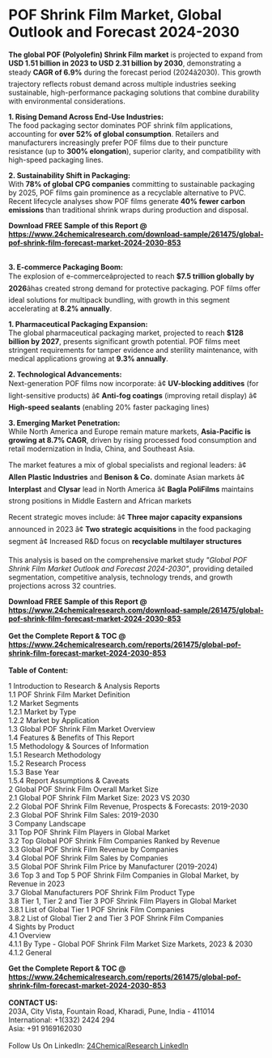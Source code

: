 <h1>POF Shrink Film Market, Global Outlook and Forecast 2024-2030</h1><p><strong>The global POF (Polyolefin) Shrink Film market</strong> is projected to expand from <strong>USD 1.51 billion in 2023 to USD 2.31 billion by 2030</strong>, demonstrating a steady <strong>CAGR of 6.9%</strong> during the forecast period (2024â2030). This growth trajectory reflects robust demand across multiple industries seeking sustainable, high-performance packaging solutions that combine durability with environmental considerations.</p><p><strong>1. Rising Demand Across End-Use Industries:</strong><br>
The food packaging sector dominates POF shrink film applications, accounting for <strong>over 52% of global consumption</strong>. Retailers and manufacturers increasingly prefer POF films due to their puncture resistance (up to <strong>300% elongation</strong>), superior clarity, and compatibility with high-speed packaging lines.</p><p><strong>2. Sustainability Shift in Packaging:</strong><br>
With <strong>78% of global CPG companies</strong> committing to sustainable packaging by 2025, POF films gain prominence as a recyclable alternative to PVC. Recent lifecycle analyses show POF films generate <strong>40% fewer carbon emissions</strong> than traditional shrink wraps during production and disposal.</p><div><b>Download FREE Sample of this Report @ 
            <a href="https://www.24chemicalresearch.com/download-sample/261475/global-pof-shrink-film-forecast-market-2024-2030-853">
            https://www.24chemicalresearch.com/download-sample/261475/global-pof-shrink-film-forecast-market-2024-2030-853</a></b></div><br><p><strong>3. E-commerce Packaging Boom:</strong><br>
The explosion of e-commerceâprojected to reach <strong>$7.5 trillion globally by 2026</strong>âhas created strong demand for protective packaging. POF films offer ideal solutions for multipack bundling, with growth in this segment accelerating at <strong>8.2% annually</strong>.</p><p><strong>1. Pharmaceutical Packaging Expansion:</strong><br>
The global pharmaceutical packaging market, projected to reach <strong>$128 billion by 2027</strong>, presents significant growth potential. POF films meet stringent requirements for tamper evidence and sterility maintenance, with medical applications growing at <strong>9.3% annually</strong>.</p><p><strong>2. Technological Advancements:</strong><br>
Next-generation POF films now incorporate:
â¢ <strong>UV-blocking additives</strong> (for light-sensitive products)
â¢ <strong>Anti-fog coatings</strong> (improving retail display)
â¢ <strong>High-speed sealants</strong> (enabling 20% faster packaging lines)</p><p><strong>3. Emerging Market Penetration:</strong><br>
While North America and Europe remain mature markets, <strong>Asia-Pacific is growing at 8.7% CAGR</strong>, driven by rising processed food consumption and retail modernization in India, China, and Southeast Asia.</p><p>The market features a mix of global specialists and regional leaders:
â¢ <strong>Allen Plastic Industries</strong> and <strong>Benison &amp; Co.</strong> dominate Asian markets
â¢ <strong>Interplast</strong> and <strong>Clysar</strong> lead in North America
â¢ <strong>Bagla PoliFilms</strong> maintains strong positions in Middle Eastern and African markets</p><p>Recent strategic moves include:
â¢ <strong>Three major capacity expansions</strong> announced in 2023
â¢ <strong>Two strategic acquisitions</strong> in the food packaging segment
â¢ Increased R&amp;D focus on <strong>recyclable multilayer structures</strong></p><p>This analysis is based on the comprehensive market study <em>"Global POF Shrink Film Market Outlook and Forecast 2024-2030"</em>, providing detailed segmentation, competitive analysis, technology trends, and growth projections across 32 countries.</p><div><b>Download FREE Sample of this Report @ 
            <a href="https://www.24chemicalresearch.com/download-sample/261475/global-pof-shrink-film-forecast-market-2024-2030-853">
            https://www.24chemicalresearch.com/download-sample/261475/global-pof-shrink-film-forecast-market-2024-2030-853</a></b></div><br><div><b>Get the Complete Report & TOC @ 
            <a href="https://www.24chemicalresearch.com/reports/261475/global-pof-shrink-film-forecast-market-2024-2030-853">
            https://www.24chemicalresearch.com/reports/261475/global-pof-shrink-film-forecast-market-2024-2030-853</a></b></div><br>
            <b>Table of Content:</b><p>1 Introduction to Research & Analysis Reports<br />
    1.1 POF Shrink Film Market Definition<br />
    1.2 Market Segments<br />
        1.2.1 Market by Type<br />
        1.2.2 Market by Application<br />
    1.3 Global POF Shrink Film Market Overview<br />
    1.4 Features & Benefits of This Report<br />
    1.5 Methodology & Sources of Information<br />
        1.5.1 Research Methodology<br />
        1.5.2 Research Process<br />
        1.5.3 Base Year<br />
        1.5.4 Report Assumptions & Caveats<br />
2 Global POF Shrink Film Overall Market Size<br />
    2.1 Global POF Shrink Film Market Size: 2023 VS 2030<br />
    2.2 Global POF Shrink Film Revenue, Prospects & Forecasts: 2019-2030<br />
    2.3 Global POF Shrink Film Sales: 2019-2030<br />
3 Company Landscape<br />
    3.1 Top POF Shrink Film Players in Global Market<br />
    3.2 Top Global POF Shrink Film Companies Ranked by Revenue<br />
    3.3 Global POF Shrink Film Revenue by Companies<br />
    3.4 Global POF Shrink Film Sales by Companies<br />
    3.5 Global POF Shrink Film Price by Manufacturer (2019-2024)<br />
    3.6 Top 3 and Top 5 POF Shrink Film Companies in Global Market, by Revenue in 2023<br />
    3.7 Global Manufacturers POF Shrink Film Product Type<br />
    3.8 Tier 1, Tier 2 and Tier 3 POF Shrink Film Players in Global Market<br />
        3.8.1 List of Global Tier 1 POF Shrink Film Companies<br />
        3.8.2 List of Global Tier 2 and Tier 3 POF Shrink Film Companies<br />
4 Sights by Product<br />
    4.1 Overview<br />
        4.1.1 By Type - Global POF Shrink Film Market Size Markets, 2023 & 2030<br />
        4.1.2 General<br />
    </p><div><b>Get the Complete Report & TOC @ 
            <a href="https://www.24chemicalresearch.com/reports/261475/global-pof-shrink-film-forecast-market-2024-2030-853">
            https://www.24chemicalresearch.com/reports/261475/global-pof-shrink-film-forecast-market-2024-2030-853</a></b></div><br><b>CONTACT US:</b><br>
            203A, City Vista, Fountain Road, Kharadi, Pune, India - 411014<br>
            International: +1(332) 2424 294<br>
            Asia: +91 9169162030 <br><br>
            Follow Us On LinkedIn: <a href="https://www.linkedin.com/company/24chemicalresearch/">24ChemicalResearch LinkedIn</a>